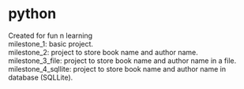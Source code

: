 # python
Created for fun n learning<br/>
milestone_1: basic project.<br/>
milestone_2: project to store book name and author name.<br/>
milestone_3_file:  project to store book name and author name in a file.<br/>
milestone_4_sqllite:  project to store book name and author name in database (SQLLite).<br/>
